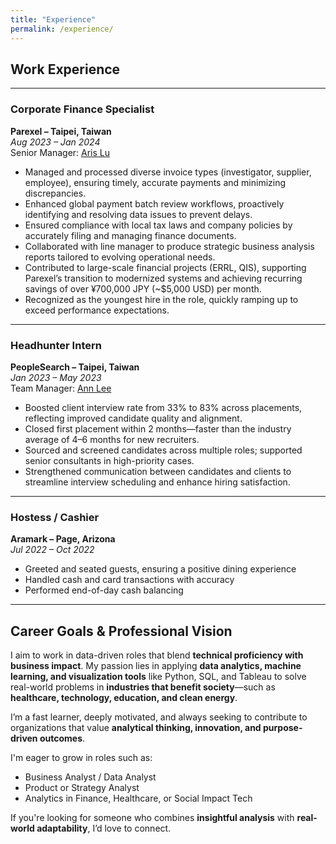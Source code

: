 ```yaml
---
title: "Experience"
permalink: /experience/
---
```


## Work Experience

---

### **Corporate Finance Specialist**  
**Parexel – Taipei, Taiwan**  
_Aug 2023 – Jan 2024_  
Senior Manager: [Aris Lu](https://www.linkedin.com/in/aris-lu-2b7b2b87/)

- Managed and processed diverse invoice types (investigator, supplier, employee), ensuring timely, accurate payments and minimizing discrepancies.  
- Enhanced global payment batch review workflows, proactively identifying and resolving data issues to prevent delays.  
- Ensured compliance with local tax laws and company policies by accurately filing and managing finance documents.  
- Collaborated with line manager to produce strategic business analysis reports tailored to evolving operational needs.  
- Contributed to large-scale financial projects (ERRL, QIS), supporting Parexel’s transition to modernized systems and achieving recurring savings of over ¥700,000 JPY (~$5,000 USD) per month.  
- Recognized as the youngest hire in the role, quickly ramping up to exceed performance expectations.

---

### **Headhunter Intern**  
**PeopleSearch – Taipei, Taiwan**  
_Jan 2023 – May 2023_  
Team Manager: [Ann Lee](https://www.linkedin.com/in/annleepst/)

- Boosted client interview rate from 33% to 83% across placements, reflecting improved candidate quality and alignment.  
- Closed first placement within 2 months—faster than the industry average of 4–6 months for new recruiters.  
- Sourced and screened candidates across multiple roles; supported senior consultants in high-priority cases.  
- Strengthened communication between candidates and clients to streamline interview scheduling and enhance hiring satisfaction.

---

### **Hostess / Cashier**  
**Aramark – Page, Arizona**  
_Jul 2022 – Oct 2022_

- Greeted and seated guests, ensuring a positive dining experience  
- Handled cash and card transactions with accuracy  
- Performed end-of-day cash balancing

---

## Career Goals & Professional Vision

I aim to work in data-driven roles that blend **technical proficiency with business impact**. My passion lies in applying **data analytics, machine learning, and visualization tools** like Python, SQL, and Tableau to solve real-world problems in **industries that benefit society**—such as **healthcare, technology, education, and clean energy**.

I’m a fast learner, deeply motivated, and always seeking to contribute to organizations that value **analytical thinking, innovation, and purpose-driven outcomes**.

I'm eager to grow in roles such as:
- Business Analyst / Data Analyst  
- Product or Strategy Analyst  
- Analytics in Finance, Healthcare, or Social Impact Tech

If you're looking for someone who combines **insightful analysis** with **real-world adaptability**, I’d love to connect.
